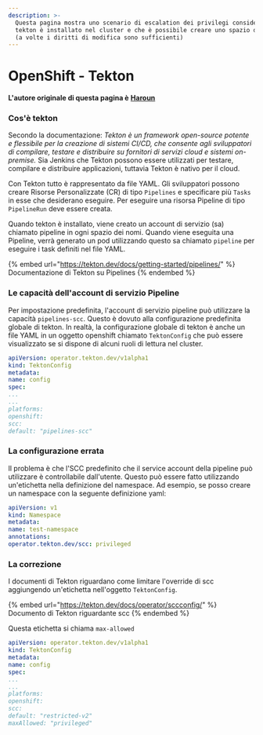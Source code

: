 ```yaml
---
description: >-
  Questa pagina mostra uno scenario di escalation dei privilegi considerando che
  tekton è installato nel cluster e che è possibile creare uno spazio dei nomi
  (a volte i diritti di modifica sono sufficienti)
---
```


# OpenShift - Tekton

**L'autore originale di questa pagina è** [**Haroun**](www.linkedin.com/in/haroun-al-mounayar-571830211)

### Cos'è tekton

Secondo la documentazione: _Tekton è un framework open-source potente e flessibile per la creazione di sistemi CI/CD, che consente agli sviluppatori di compilare, testare e distribuire su fornitori di servizi cloud e sistemi on-premise._ Sia Jenkins che Tekton possono essere utilizzati per testare, compilare e distribuire applicazioni, tuttavia Tekton è nativo per il cloud.&#x20;

Con Tekton tutto è rappresentato da file YAML. Gli sviluppatori possono creare Risorse Personalizzate (CR) di tipo `Pipelines` e specificare più `Tasks` in esse che desiderano eseguire. Per eseguire una risorsa Pipeline di tipo `PipelineRun` deve essere creata.

Quando tekton è installato, viene creato un account di servizio (sa) chiamato pipeline in ogni spazio dei nomi. Quando viene eseguita una Pipeline, verrà generato un pod utilizzando questo sa chiamato `pipeline` per eseguire i task definiti nel file YAML.

{% embed url="https://tekton.dev/docs/getting-started/pipelines/" %}
Documentazione di Tekton su Pipelines
{% endembed %}

### Le capacità dell'account di servizio Pipeline

Per impostazione predefinita, l'account di servizio pipeline può utilizzare la capacità `pipelines-scc`. Questo è dovuto alla configurazione predefinita globale di tekton. In realtà, la configurazione globale di tekton è anche un file YAML in un oggetto openshift chiamato `TektonConfig` che può essere visualizzato se si dispone di alcuni ruoli di lettura nel cluster.
```yaml
apiVersion: operator.tekton.dev/v1alpha1
kind: TektonConfig
metadata:
name: config
spec:
...
...
platforms:
openshift:
scc:
default: "pipelines-scc"
```
### La configurazione errata

Il problema è che l'SCC predefinito che il service account della pipeline può utilizzare è controllabile dall'utente. Questo può essere fatto utilizzando un'etichetta nella definizione del namespace. Ad esempio, se posso creare un namespace con la seguente definizione yaml:
```yaml
apiVersion: v1
kind: Namespace
metadata:
name: test-namespace
annotations:
operator.tekton.dev/scc: privileged
```
### La correzione

I documenti di Tekton riguardano come limitare l'override di scc aggiungendo un'etichetta nell'oggetto `TektonConfig`.

{% embed url="https://tekton.dev/docs/operator/sccconfig/" %}
Documento di Tekton riguardante scc
{% endembed %}

Questa etichetta si chiama `max-allowed`
```yaml
apiVersion: operator.tekton.dev/v1alpha1
kind: TektonConfig
metadata:
name: config
spec:
...
...
platforms:
openshift:
scc:
default: "restricted-v2"
maxAllowed: "privileged"
```

